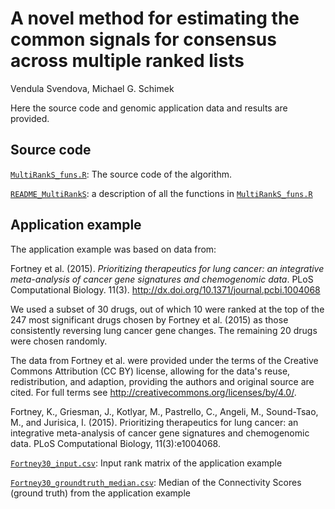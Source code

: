 # A novel method for estimating the common signals for consensus across multiple ranked lists
Vendula Svendova, Michael G. Schimek

Here the source code and genomic application data and results are provided.

## Source code

[`MultiRankS_funs.R`](https://github.com/svendula/MultiRankS/blob/master/MultiRankS_funs.R): The source code of the algorithm.

[`README_MultiRankS`](https://github.com/svendula/MultiRankS/blob/master/README_MultiRankS.md): a description of all the functions in [`MultiRankS_funs.R`](https://github.com/svendula/MultiRankS/blob/master/MultiRankS_funs.R)


## Application example

The application example was based on data from:

Fortney et al. (2015). _Prioritizing therapeutics for lung cancer: an integrative meta-analysis of cancer gene signatures and chemogenomic data_. PLoS Computational Biology. 11(3). <http://dx.doi.org/10.1371/journal.pcbi.1004068>

We used a subset of 30 drugs, out of which 10 were ranked at the top of the 247 most significant drugs chosen by Fortney et al. (2015) as those consistently reversing lung cancer gene changes. The remaining 20 drugs were chosen randomly.

The data from Fortney et al. were provided under the terms of the Creative Commons Attribution (CC BY) license, allowing for the data's reuse, redistribution, and adaption, providing the authors and original source are cited. For full terms see <http://creativecommons.org/licenses/by/4.0/>.

Fortney, K., Griesman, J., Kotlyar, M., Pastrello, C., Angeli, M., Sound-Tsao, M., and Jurisica, I. (2015). Prioritizing therapeutics for lung cancer: an integrative meta-analysis of cancer gene signatures and chemogenomic data. PLoS Computational Biology, 11(3):e1004068.


[`Fortney30_input.csv`](https://github.com/svendula/MultiRankS/blob/master/Fortney30_input.csv): Input rank matrix of the application example

[`Fortney30_groundtruth_median.csv`](https://github.com/svendula/MultiRankS/blob/master/Fortney30_groundtruth_median.csv): Median of the Connectivity Scores (ground truth) from the application example






